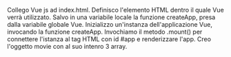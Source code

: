 Collego Vue js ad index.html.
Definisco l'elemento HTML dentro il quale Vue verrà utilizzato.
Salvo in una variabile locale la funzione createApp, presa dalla variabile globale Vue.
Inizializzo un'instanza dell'applicazione Vue, invocando la funzione createApp.
Invochiamo il metodo .mount() per connettere l'istanza al tag HTML con id #app e renderizzare l'app.
Creo l'oggetto movie con al suo intenro 3 array.
